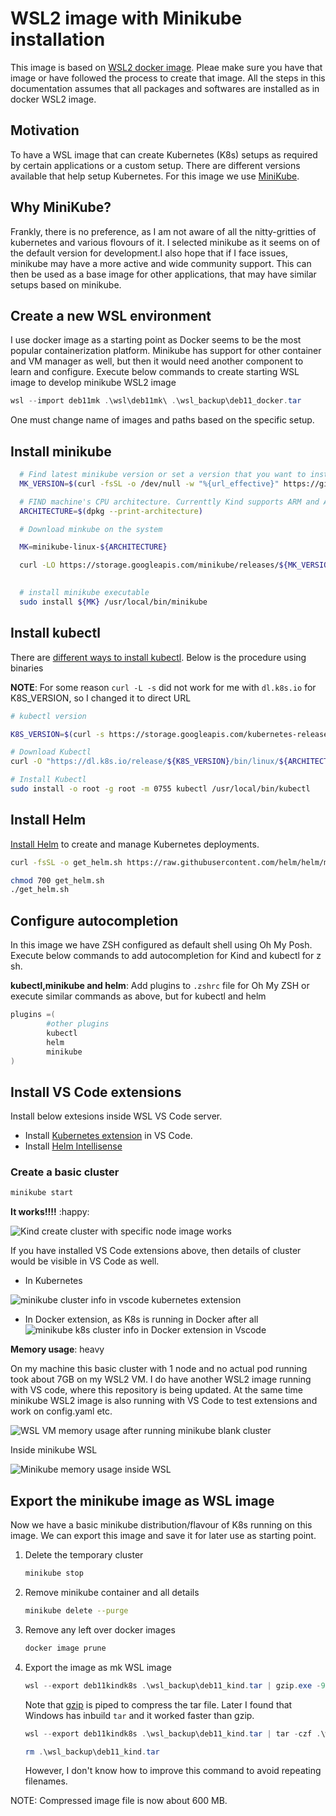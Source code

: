 # WSL2 image with Minikube installation

This image is based on [WSL2 docker image](RemoteDev_docker_compose_image_Readme.md). Pleae make sure you have that image or have followed the process to create that image. All the steps in this documentation assumes that all packages and softwares are installed as in docker WSL2 image.

## Motivation

To have a WSL image that can create Kubernetes (K8s) setups as required by certain applications or a custom setup. There are different versions available that help setup Kubernetes. For this image we use [MiniKube](https://minikube.sigs.k8s.io/docs/start/).

## Why MiniKube?

Frankly, there is no preference, as I am not aware of all the nitty-gritties of kubernetes and various flovours of it. I selected minikube as it seems on of the default version for development.I also hope that if I face issues, minikube may have a more active and wide community support. This can then be used as a base image for other applications, that may have similar setups based on minikube.


## Create a new WSL environment

I use docker image as a starting point as Docker seems to be the most popular containerization platform. Minikube has support for other container and VM manager as well, but then it would need another component to learn and configure. Execute below commands to create starting WSL image to develop minikube WSL2 image

```powershell
wsl --import deb11mk .\wsl\deb11mk\ .\wsl_backup\deb11_docker.tar
```

One must change name of images and paths based on the specific setup.

## Install minikube

```zsh
  # Find latest minikube version or set a version that you want to install
  MK_VERSION=$(curl -fsSL -o /dev/null -w "%{url_effective}" https://github.com/kubernetes/minikube/releases/latest | xargs basename)

  # FIND machine's CPU architecture. Currenttly Kind supports ARM and AMD
  ARCHITECTURE=$(dpkg --print-architecture)

  # Download minkube on the system 

  MK=minikube-linux-${ARCHITECTURE}

  curl -LO https://storage.googleapis.com/minikube/releases/${MK_VERSION}/${MK}

  
  # install minikube executable
  sudo install ${MK} /usr/local/bin/minikube
```

## Install kubectl

There are [different ways to install kubectl](https://kubernetes.io/docs/tasks/tools/install-kubectl-linux/). Below is the procedure using binaries

**NOTE**: For some reason `curl -L -s` did not work for me with `dl.k8s.io` for K8S_VERSION, so I changed it to direct URL

```zsh
# kubectl version

K8S_VERSION=$(curl -s https://storage.googleapis.com/kubernetes-release/release/stable.txt)

# Download Kubectl
curl -O "https://dl.k8s.io/release/${K8S_VERSION}/bin/linux/${ARCHITECTURE}/kubectl"

# Install Kubectl
sudo install -o root -g root -m 0755 kubectl /usr/local/bin/kubectl

```

## Install Helm

[Install Helm](https://helm.sh/docs/intro/install/) to create and manage Kubernetes deployments.

```zsh
curl -fsSL -o get_helm.sh https://raw.githubusercontent.com/helm/helm/main/scripts/get-helm-3

chmod 700 get_helm.sh
./get_helm.sh
```

## Configure autocompletion

In this image we have ZSH configured as default shell using Oh My Posh. Execute below commands to add autocompletion for Kind and kubectl for z sh.


**kubectl,minikube and helm**: Add plugins to `.zshrc` file for Oh My ZSH or execute similar commands as above, but for kubectl and helm

```zsh
plugins =(
        #other plugins
        kubectl
        helm
        minikube
)
```

## Install VS Code extensions

Install below extesions inside WSL VS Code server.

- Install [Kubernetes extension](https://marketplace.visualstudio.com/items?itemName=ms-kubernetes-tools.vscode-kubernetes-tools) in VS Code.
- Install [Helm Intellisense](https://marketplace.visualstudio.com/items?itemName=Tim-Koehler.helm-intellisense)


### Create a basic cluster

```zsh
minikube start
```


**It works!!!!** :happy:

![Kind create cluster with specific node image works](images/k8s/minikube/minikube_cluster_starts_success.drawio.svg)

If you have installed VS Code extensions above, then details of cluster would be visible in VS Code as well.

- In Kubernetes

![minikube cluster info in vscode kubernetes extension](images/k8s/minikube/minikube_cluster_info_vscode.drawio.svg)

- In Docker extension, as K8s is running in Docker after all
![minikube k8s cluster info in Docker extension in Vscode](images/k8s/minikube/minikube_cluster_info_docker.drawio.svg)

**Memory usage**: heavy

On my machine this basic cluster with 1 node and no actual pod running took about 7GB on my WSL2 VM. I do have another WSL2 image running with VS code, where this repository is being updated. At the same time minikube WSL2 image is also running with VS Code to test extensions and work on config.yaml etc.

![WSL VM memory usage after running minikube blank cluster](images/k8s/minikube/minikube_wsl_vm_memory_usage_blank.drawio.svg)

Inside minikube WSL

![Minikube memory usage inside WSL](images/k8s/minikube/minikube_mem_usage_inside_wsl.drawio.svg)

## Export the minikube image as WSL image

Now we have a basic minikube distribution/flavour of K8s running on this image. We can export this image and save it for later use as starting point.


1. Delete the temporary cluster

   ```zsh
   minikube stop
   ```

2. Remove minikube container and all details
   
   ```zsh
   minikube delete --purge
   ```
   
3. Remove any left over docker images

   ```zsh
   docker image prune
   ```

4. Export the image as mk WSL image

   ```powershell
   wsl --export deb11kindk8s .\wsl_backup\deb11_kind.tar | gzip.exe -9 .\wsl_backup\deb11_kind.tar
   ```

   Note that [gzip](http://gnuwin32.sourceforge.net/packages/gzip.htm) is piped to compress the tar file. Later I found that Windows has inbuild `tar` and it worked faster than gzip.

   ```powershell
   wsl --export deb11kindk8s .\wsl_backup\deb11_kind.tar | tar -czf .\wsl_backup\deb11_kind.tar.gz .\wsl_backup\deb11_kind.tar
   
   rm .\wsl_backup\deb11_kind.tar
   ```

   However, I don't know how to improve this command to avoid repeating filenames.

NOTE: Compressed image file is now about 600 MB.
